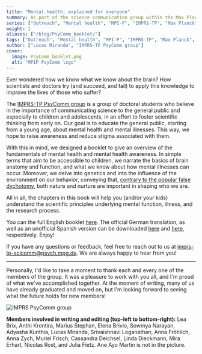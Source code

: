 ```yaml
---
title: "Mental health, explained for everyone"
summary: As part of the science communication group within the Max Planck Institute of Psychiatry, we wrote and released a booklet on mental health and mental health research for children. Come and check it out!
series: ["Outreach", "Mental health", "MPI-P", "IMPRS-TP", "Max Planck", "Psychiatry"]
weight: 1
aliases: ["/blog/PsyComm_booklet/"]
tags: ["Outreach", "Mental health", "MPI-P", "IMPRS-TP", "Max Planck", "Psychiatry"]
author: ["Lucas Miranda", "IMPRS-TP PsyComm group"]
cover:
  image: PsyComm_booklet.png
  alt: "MPIP PsyComm logo"
---
```


Ever wondered how we know what we know about the brain? How scientists and doctors try (and succeed, and fail) to apply this knowledge to improve the lives of those who suffer?

The [IMPRS-TP PsyComm group](https://www.imprs-tp.mpg.de/140834/outreach) is a group of doctoral students who believe in the importance of communicating science to the general public and especially to children and adolescents, in an effort to foster scientific thinking from early on. Our goal is to educate the general public, starting from a young age, about mental health and mental illnesses. This way, we hope to raise awareness and reduce stigma associated with them. 

With this in mind, we designed a booklet to give an overview of the fundamentals of mental health and mental health awareness. In simple terms that aim to be accessible to children, we narrate the basics of brain anatomy and function, and what we know about how mental illnesses can occur. Moreover, we delve into genetics and into the influence of the environment on our behavior, conveying that, [contrary to the popular false dychotomy](https://www.smbc-comics.com/index.php?db=comics&id=2341#comic), both nature and nurture are important in shaping who we are.

All in all, the chapters in this book will help you (and/or your kids) understand the scientific principles underlying mental function, illness, and the research process.

You can the full English booklet [here](https://www.imprs-tp.mpg.de/161857/scicom_booklet_final_2022.pdf). The official German translation, as well as an unofficial Spanish version can be downloaded [here](https://www.imprs-tp.mpg.de/161901/scicom_booklet_german.pdf) and [here](https://datashare.mpcdf.mpg.de/s/fx7kpZv2BEKFS6s), respectively. Enjoy!

If you have any questions or feedback, feel free to reach out to us at [imprs-tp-scicomm@psych.mpg.de](mailto:imprs-tp-scicomm@psych.mpg.de). We are always happy to hear from you!

---

Personally, I'd like to take a moment to thank each and every one of the members of the group. It was a pleasure to work with you all, and I'm proud of what we've accomplished together. At the moment of writing, many of us have already graduated and moved on, but I'm looking forward to seeing what the future holds for new members!

![IMPRS PsyComm group](../../../../PsyComm.png "IMPRS PsyComm group")

**Members involved in writing and editing (top-left to bottom-right):** Lea Brix, Anthi Krontira, Marius Stephan, Elena Brivio, Sowmya Narayan, Adyasha Kunthia, Lucas Miranda, Srivaishnavi Loganathan, Anna Fröhlich, Anna Zych, Muriel Frisch, Cassandra Deichsel, Linda Dieckmann, Mira Erhart, Nicolas Rost, and Julia Fietz. Ane Ayo Martin is not in the picture.